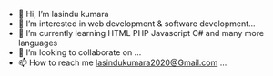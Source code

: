 - 👋 Hi, I’m lasindu kumara
- 👀 I’m interested in web development & software development...
- 🌱 I’m currently learning HTML PHP Javascript C# and many more languages 
- 💞️ I’m looking to collaborate on ...
- 📫 How to reach me lasindukumara2020@Gmail.com ...

<!---
lasindukumara/lasindukumara is a ✨ special ✨ repository because its `README.md` (this file) appears on your GitHub profile.
You can click the Preview link to take a look at your changes.
--->
